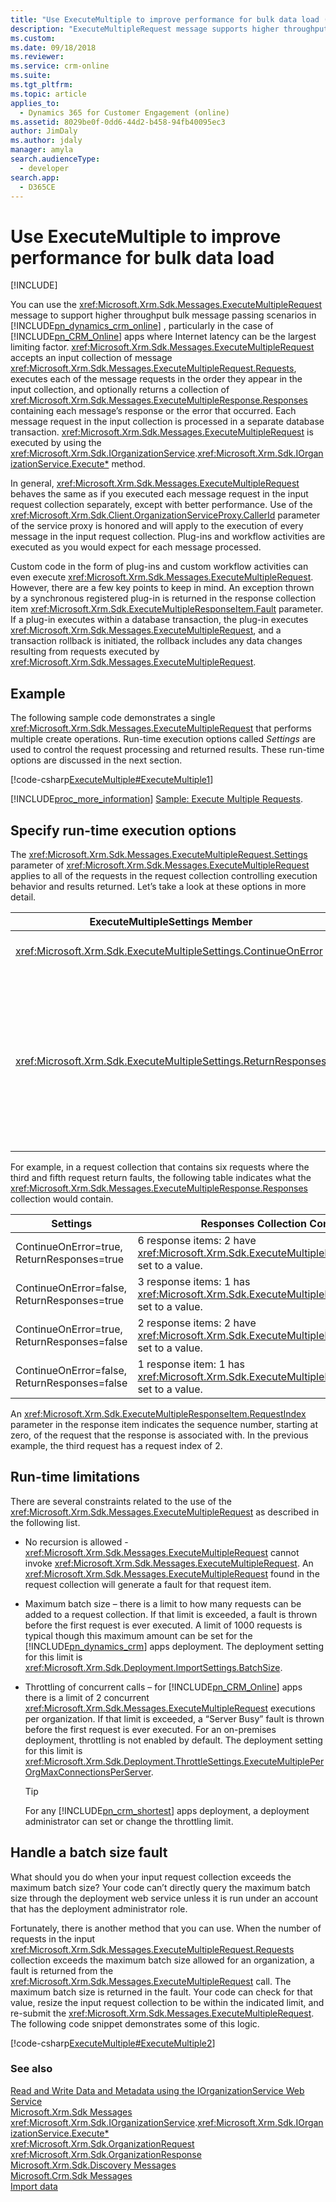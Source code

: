 ```yaml
---
title: "Use ExecuteMultiple to improve performance for bulk data load (Developer Guide for Dynamics 365 for Customer Engagement)| MicrosoftDocs"
description: "ExecuteMultipleRequest message supports higher throughput bulk message passing scenarios in Dynamics 365 for Customer Engagement (online) Customer Engagement, particularly in the case of Dynamics 365 for Customer Engagement (online) where Internet latency can be the largest limiting factor"
ms.custom: 
ms.date: 09/18/2018
ms.reviewer: 
ms.service: crm-online
ms.suite: 
ms.tgt_pltfrm: 
ms.topic: article
applies_to: 
  - Dynamics 365 for Customer Engagement (online)
ms.assetid: 8029be0f-0dd6-44d2-b458-94fb40095ec3
author: JimDaly
ms.author: jdaly
manager: amyla
search.audienceType: 
  - developer
search.app: 
  - D365CE
---
```

# Use ExecuteMultiple to improve performance for bulk data load

[!INCLUDE[](../../includes/cc_applies_to_update_9_0_0.md)]

You can use the <xref:Microsoft.Xrm.Sdk.Messages.ExecuteMultipleRequest> message to support higher throughput bulk message passing scenarios in [!INCLUDE[pn_dynamics_crm_online](../../includes/pn-dynamics-crm-online.md)] , particularly in the case of [!INCLUDE[pn_CRM_Online](../../includes/pn-crm-online.md)] apps where Internet latency can be the largest limiting factor. <xref:Microsoft.Xrm.Sdk.Messages.ExecuteMultipleRequest> accepts an input collection of message <xref:Microsoft.Xrm.Sdk.Messages.ExecuteMultipleRequest.Requests>, executes each of the message requests in the order they appear in the input collection, and optionally returns a collection of <xref:Microsoft.Xrm.Sdk.Messages.ExecuteMultipleResponse.Responses> containing each message’s response or the error that occurred. Each message request in the input collection is processed in a separate database transaction. <xref:Microsoft.Xrm.Sdk.Messages.ExecuteMultipleRequest> is executed by using the <xref:Microsoft.Xrm.Sdk.IOrganizationService>.<xref:Microsoft.Xrm.Sdk.IOrganizationService.Execute*> method.  
  
In general, <xref:Microsoft.Xrm.Sdk.Messages.ExecuteMultipleRequest> behaves the same as if you executed each message request in the input request collection separately, except with better performance. Use of the <xref:Microsoft.Xrm.Sdk.Client.OrganizationServiceProxy.CallerId> parameter of the service proxy is honored and will apply to the execution of every message in the input request collection. Plug-ins and workflow activities are executed as you would expect for each message processed.  

Custom code in the form of plug-ins and custom workflow activities can even execute <xref:Microsoft.Xrm.Sdk.Messages.ExecuteMultipleRequest>. However, there are a few key points to keep in mind. An exception thrown by a synchronous registered plug-in is returned in the response collection item <xref:Microsoft.Xrm.Sdk.ExecuteMultipleResponseItem.Fault> parameter. If a plug-in executes within a database transaction, the plug-in executes <xref:Microsoft.Xrm.Sdk.Messages.ExecuteMultipleRequest>, and a transaction rollback is initiated, the rollback includes any data changes resulting from requests executed by <xref:Microsoft.Xrm.Sdk.Messages.ExecuteMultipleRequest>.  
  
<a name="example"></a>

## Example  

The following sample code demonstrates a single <xref:Microsoft.Xrm.Sdk.Messages.ExecuteMultipleRequest> that performs multiple create operations. Run-time execution options called *Settings* are used to control the request processing and returned results. These run-time options are discussed in the next section.  

[!code-csharp[ExecuteMultiple#ExecuteMultiple1](../../snippets/csharp/CRMV8/executemultiple/cs/executemultiple1.cs#executemultiple1)]  

[!INCLUDE[proc_more_information](../../includes/proc-more-information.md)] [Sample: Execute Multiple Requests](sample-execute-multiple-requests.md).  
  
<a name="options"></a>

## Specify run-time execution options
 
The <xref:Microsoft.Xrm.Sdk.Messages.ExecuteMultipleRequest.Settings> parameter of <xref:Microsoft.Xrm.Sdk.Messages.ExecuteMultipleRequest> applies to all of the requests in the request collection controlling execution behavior and results returned. Let’s take a look at these options in more detail.  
  
|ExecuteMultipleSettings Member|Description|  
|------------------------------------|-----------------|  
|<xref:Microsoft.Xrm.Sdk.ExecuteMultipleSettings.ContinueOnError>|When `true`, continue processing the next request in the collection even if a fault has been returned from processing the current request in the collection. When `false`, do not continue processing the next request.|  
|<xref:Microsoft.Xrm.Sdk.ExecuteMultipleSettings.ReturnResponses>|When `true`, return responses from each message request processed. When `false`, do not return responses.<br /><br /> If set to `true` and a request does not return a response, because that is its design, the <xref:Microsoft.Xrm.Sdk.ExecuteMultipleResponseItem> for that request is set to `null`.<br /><br /> However, even when `false`, the <xref:Microsoft.Xrm.Sdk.Messages.ExecuteMultipleResponse.Responses> collection will not be empty if errors are returned. If errors are returned, there will be one response item in the collection for each processed request that returned a fault and <xref:Microsoft.Xrm.Sdk.ExecuteMultipleResponseItem.Fault> will be set to the actual fault that occurred.|  
  
For example, in a request collection that contains six requests where the third and fifth request return faults, the following table indicates what the <xref:Microsoft.Xrm.Sdk.Messages.ExecuteMultipleResponse.Responses> collection would contain.  
  
|Settings|Responses Collection Contents|  
|--------------|-----------------------------------|  
|ContinueOnError=true, ReturnResponses=true|6 response items: 2 have <xref:Microsoft.Xrm.Sdk.ExecuteMultipleResponseItem.Fault> set to a value.|  
|ContinueOnError=false, ReturnResponses=true|3 response items: 1 has <xref:Microsoft.Xrm.Sdk.ExecuteMultipleResponseItem.Fault> set to a value.|  
|ContinueOnError=true, ReturnResponses=false|2 response items: 2 have <xref:Microsoft.Xrm.Sdk.ExecuteMultipleResponseItem.Fault> set to a value.|  
|ContinueOnError=false, ReturnResponses=false|1 response item: 1 has <xref:Microsoft.Xrm.Sdk.ExecuteMultipleResponseItem.Fault> set to a value.|  
  
An <xref:Microsoft.Xrm.Sdk.ExecuteMultipleResponseItem.RequestIndex> parameter in the response item indicates the sequence number, starting at zero, of the request that the response is associated with. In the previous example, the third request has a request index of 2.  
  
<a name="limitations"></a>

## Run-time limitations 

There are several constraints related to the use of the <xref:Microsoft.Xrm.Sdk.Messages.ExecuteMultipleRequest> as described in the following list.  
  
- No recursion is allowed - <xref:Microsoft.Xrm.Sdk.Messages.ExecuteMultipleRequest> cannot invoke <xref:Microsoft.Xrm.Sdk.Messages.ExecuteMultipleRequest>. An <xref:Microsoft.Xrm.Sdk.Messages.ExecuteMultipleRequest> found in the request collection will generate a fault for that request item.  
  
- Maximum batch size – there is a limit to how many requests can be added to a request collection. If that limit is exceeded, a fault is thrown before the first request is ever executed. A limit of 1000 requests is typical though this maximum amount can be set for the [!INCLUDE[pn_dynamics_crm](../../includes/pn-dynamics-crm.md)] apps deployment. The deployment setting for this limit is <xref:Microsoft.Xrm.Sdk.Deployment.ImportSettings.BatchSize>.  
  
- Throttling of concurrent calls – for [!INCLUDE[pn_CRM_Online](../../includes/pn-crm-online.md)] apps there is a limit of 2 concurrent <xref:Microsoft.Xrm.Sdk.Messages.ExecuteMultipleRequest> executions per organization. If that limit is exceeded, a “Server Busy” fault is thrown before the first request is ever executed. For an on-premises deployment, throttling is not enabled by default. The deployment setting for this limit is <xref:Microsoft.Xrm.Sdk.Deployment.ThrottleSettings.ExecuteMultiplePerOrgMaxConnectionsPerServer>.  
  
  > [!TIP]
  >  For any [!INCLUDE[pn_crm_shortest](../../includes/pn-crm-shortest.md)] apps deployment, a deployment administrator can set or change the throttling limit.  
  
<a name="fault"></a>

## Handle a batch size fault
 
What should you do when your input request collection exceeds the maximum batch size? Your code can’t directly query the maximum batch size through the deployment web service unless it is run under an account that has the deployment administrator role.  

Fortunately, there is another method that you can use. When the number of requests in the input <xref:Microsoft.Xrm.Sdk.Messages.ExecuteMultipleRequest.Requests> collection exceeds the maximum batch size allowed for an organization, a fault is returned from the <xref:Microsoft.Xrm.Sdk.Messages.ExecuteMultipleRequest> call. The maximum batch size is returned in the fault. Your code can check for that value, resize the input request collection to be within the indicated limit, and re-submit the <xref:Microsoft.Xrm.Sdk.Messages.ExecuteMultipleRequest>. The following code snippet demonstrates some of this logic.  

[!code-csharp[ExecuteMultiple#ExecuteMultiple2](../../snippets/csharp/CRMV8/executemultiple/cs/executemultiple2.cs#executemultiple2)]  

  
### See also  
 [Read and Write Data and Metadata using the IOrganizationService Web Service](use-organization-service-read-write-data-metadata.md)   
 [Microsoft.Xrm.Sdk Messages](xrm-messages-organization-service.md)   
 <xref:Microsoft.Xrm.Sdk.IOrganizationService>.<xref:Microsoft.Xrm.Sdk.IOrganizationService.Execute*>   
 <xref:Microsoft.Xrm.Sdk.OrganizationRequest>   
 <xref:Microsoft.Xrm.Sdk.OrganizationResponse>   
 [Microsoft.Xrm.Sdk.Discovery Messages](messages-discovery-service.md)   
 [Microsoft.Crm.Sdk Messages](organization-service-messages.md)   
 [Import data](../import-data.md)
